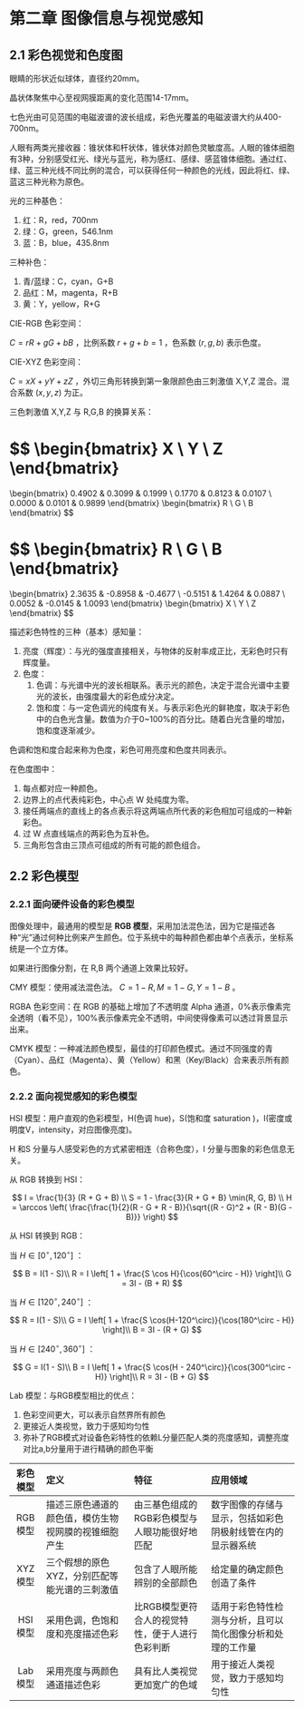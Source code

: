 # 第二章 图像信息与视觉感知


## 2.1 彩色视觉和色度图


眼睛的形状近似球体，直径约20mm。

晶状体聚焦中心至视网膜距离的变化范围14-17mm。

七色光由可见范围的电磁波谱的波长组成，彩色光覆盖的电磁波谱大约从400-700nm。

人眼有两类光接收器：锥状体和杆状体，锥状体对颜色灵敏度高。人眼的锥体细胞有3种，分别感受红光、绿光与蓝光，称为感红、感绿、感蓝锥体细胞。通过红、绿、蓝三种光线不同比例的混合，可以获得任何一种颜色的光线，因此将红、绿、蓝这三种光称为原色。

光的三种基色：

1.  红：R，red，700nm
2.  绿：G，green，546.1nm
3.  蓝：B，blue，435.8nm

三种补色：

1.  青/蓝绿：C，cyan，G+B
2.  品红：M，magenta，R+B
3.  黄：Y，yellow，R+G

CIE-RGB 色彩空间：

$C=rR+gG+bB$ ，比例系数 $r+g+b=1$ ，色系数 $(r,g,b)$ 表示色度。

CIE-XYZ 色彩空间：

$C=xX+yY+zZ$ ，外切三角形转换到第一象限颜色由三刺激值 X,Y,Z 混合。混合系数 $(x, y, z)$ 为正。

三色刺激值 X,Y,Z 与 R,G,B 的换算关系：

$$
\begin{bmatrix}
X \\
Y \\
Z
\end{bmatrix}
=
\begin{bmatrix}
0.4902 & 0.3099 & 0.1999 \\
0.1770 & 0.8123 & 0.0107 \\
0.0000 & 0.0101 & 0.9899
\end{bmatrix}
\begin{bmatrix}
R \\
G \\
B
\end{bmatrix}
$$

$$
\begin{bmatrix}
R \\
G \\
B
\end{bmatrix}
=
\begin{bmatrix}
2.3635 & -0.8958 & -0.4677 \\
-0.5151 & 1.4264 & 0.0887 \\
0.0052 & -0.0145 & 1.0093
\end{bmatrix}
\begin{bmatrix}
X \\
Y \\
Z
\end{bmatrix}
$$

描述彩色特性的三种（基本）感知量：

1.  亮度（辉度）：与光的强度直接相关，与物体的反射率成正比，无彩色时只有辉度量。
2.  色度：
    1.  色调：与光谱中光的波长相联系。表示光的颜色，决定于混合光谱中主要光的波长，由强度最大的彩色成分决定。
    2.  饱和度：与一定色调光的纯度有关。与表示彩色光的鲜艳度，取决于彩色中的白色光含量。数值为介于0~100%的百分比。随着白光含量的增加，饱和度逐渐减少。

色调和饱和度合起来称为色度，彩色可用亮度和色度共同表示。

在色度图中：

1.  每点都对应一种颜色。
2.  边界上的点代表纯彩色，中心点 W 处纯度为零。
3.  接任两端点的直线上的各点表示将这两端点所代表的彩色相加可组成的一种新彩色。
4.  过 W 点直线端点的两彩色为互补色。
5.  三角形包含由三顶点可组成的所有可能的颜色组合。

## 2.2 彩色模型


### 2.2.1 面向硬件设备的彩色模型

图像处理中，最通用的模型是 **RGB 模型**，采用加法混色法，因为它是描述各种“光”通过何种比例来产生颜色。位于系统中的每种颜色都由单个点表示，坐标系统是一个立方体。

如果进行图像分割，在 R,B 两个通道上效果比较好。

CMY 模型：使用减法混色法。 $C=1-R,M=1-G,Y=1-B$ 。

RGBA 色彩空间：在 RGB 的基础上增加了不透明度 Alpha 通道，0%表示像素完全透明（看不见），100%表示像素完全不透明，中间使得像素可以透过背景显示出来。

CMYK 模型：一种减法颜色模型，最佳的打印颜色模式。通过不同强度的青（Cyan）、品红（Magenta）、黄（Yellow）和黑（Key/Black）合来表示所有颜色。


### 2.2.2 面向视觉感知的彩色模型

HSI 模型：用户直观的色彩模型，H(色调 hue)，S(饱和度 saturation )，I(密度或明度V，intensity，对应图像亮度)。

H 和S 分量与人感受彩色的方式紧密相连（合称色度），I 分量与图象的彩色信息无关。

从 RGB 转换到 HSI：

$$
I = \frac{1}{3} (R + G + B) \\
S = 1 - \frac{3}{R + G + B} \min(R, G, B) \\
H = \arccos \left( \frac{\frac{1}{2}(R - G + R - B)}{\sqrt{(R - G)^2 + (R - B)(G - B)}} \right)
$$

从 HSI 转换到 RGB：

当 $H\in[0^\circ,120^\circ]$ ：

$$
B = I(1 - S)\\
R = I \left[ 1 + \frac{S \cos H}{\cos(60^\circ - H)} \right]\\
G = 3I - (B + R)
$$

当 $H\in[120^\circ,240^\circ]$ ：

$$
R = I(1 - S)\\
G = I \left[ 1 + \frac{S \cos(H-120^\circ)}{\cos(180^\circ - H)} \right]\\
B = 3I - (R + G)
$$


当 $H\in[240^\circ,360^\circ]$ ：

$$
G = I(1 - S)\\
B = I \left[ 1 + \frac{S \cos(H - 240^\circ)}{\cos(300^\circ - H)} \right]\\
R = 3I - (B + G)
$$

Lab 模型：与RGB模型相比的优点：
1.  色彩空间更大，可以表示自然界所有颜色
2.  更接近人类视觉，致力于感知均匀性
3.  弥补了RGB模式对设备色彩特性的依赖L分量匹配人类的亮度感知，调整亮度对比a,b分量用于进行精确的颜色平衡


| 彩色模型 | 定义                                                 | 特征                                            | 应用领域                                                   |
| :------: | :--------------------------------------------------- | :---------------------------------------------- | :--------------------------------------------------------- |
| RGB模型  | 描述三原色通道的颜色值，模仿生物视网膜的视锥细胞产生 | 由三基色组成的RGB彩色模型与人眼功能很好地匹配   | 数字图像的存储与显示，包括如彩色阴极射线管在内的显示器系统 |
| XYZ模型  | 三个假想的原色XYZ，分别匹配等能光谱的三刺激值        | 包含了人眼所能辨别的全部颜色                    | 给定量的确定颜色创造了条件                                 |
| HSI模型  | 采用色调，色饱和度和亮度描述色彩                     | 比RGB模型更符合人的视觉特性，便于人进行色彩判断 | 适用于彩色特性检测与分析，且可以简化图像分析和处理的工作量 |
| Lab模型  | 采用亮度与两颜色通道描述色彩                         | 具有比人类视觉更加宽广的色域                    | 用于接近人类视觉，致力于感知均匀性                         |
